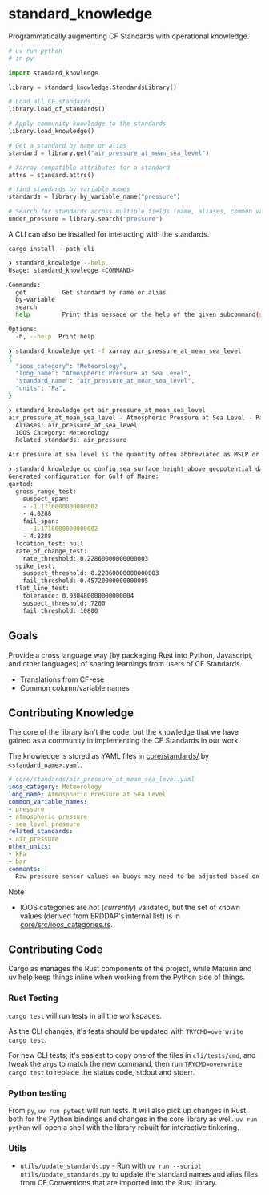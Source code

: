 # standard_knowledge
Programmatically augmenting CF Standards with operational knowledge.

```py
# uv run python
# in py

import standard_knowledge

library = standard_knowledge.StandardsLibrary()

# Load all CF standards
library.load_cf_standards()

# Apply community knowledge to the standards
library.load_knowledge()

# Get a standard by name or alias
standard = library.get("air_pressure_at_mean_sea_level")

# Xarray compatible attributes for a standard
attrs = standard.attrs()

# find standards by variable names
standards = library.by_variable_name("pressure")

# Search for standards across multiple fields (name, aliases, common variable names, related standards)
under_pressure = library.search("pressure")
```

A CLI can also be installed for interacting with the standards.

`cargo install --path cli`

```sh
❯ standard_knowledge --help
Usage: standard_knowledge <COMMAND>

Commands:
  get          Get standard by name or alias
  by-variable
  search
  help         Print this message or the help of the given subcommand(s)

Options:
  -h, --help  Print help

❯ standard_knowledge get -f xarray air_pressure_at_mean_sea_level
{
  "ioos_category": "Meteorology",
  "long_name": "Atmospheric Pressure at Sea Level",
  "standard_name": "air_pressure_at_mean_sea_level",
  "units": "Pa",
}

❯ standard_knowledge get air_pressure_at_mean_sea_level
air_pressure_at_mean_sea_level - Atmospheric Pressure at Sea Level - Pa
  Aliases: air_pressure_at_sea_level
  IOOS Category: Meteorology
  Related standards: air_pressure

Air pressure at sea level is the quantity often abbreviated as MSLP or PMSL. Air pressure is the force per unit area which would be exerted when the moving gas molecules of which the air is composed strike a theoretical surface of any orientation. "Mean sea level" means the time mean of sea surface elevation at a given location over an arbitrary period sufficient to eliminate the tidal signals.

❯ standard_knowledge qc config sea_surface_height_above_geopotential_datum gulf_of_maine mllw=0.2 mhhw=3
Generated configuration for Gulf of Maine:
qartod:
  gross_range_test:
    suspect_span:
    - -1.1716000000000002
    - 4.8288
    fail_span:
    - -1.1716000000000002
    - 4.8288
  location_test: null
  rate_of_change_test:
    rate_threshold: 0.22860000000000003
  spike_test:
    suspect_threshold: 0.22860000000000003
    fail_threshold: 0.45720000000000005
  flat_line_test:
    tolerance: 0.030480000000000004
    suspect_threshold: 7200
    fail_threshold: 10800
```

## Goals

Provide a cross language way (by packaging Rust into Python, Javascript, and other languages) of sharing learnings from users of CF Standards.

- Translations from CF-ese
- Common column/variable names

## Contributing Knowledge

The core of the library isn't the code, but the knowledge that we have gained as a community in implementing the CF Standards in our work.

The knowledge is stored as YAML files in [core/standards/](./core/standards/) by `<standard_name>.yaml`.

```yaml
# core/standards/air_pressure_at_mean_sea_level.yaml
ioos_category: Meteorology
long_name: Atmospheric Pressure at Sea Level
common_variable_names:
- pressure
- atmospheric_pressure
- sea_level_pressure
related_standards:
- air_pressure
other_units:
- kPa
- bar
comments: |
  Raw pressure sensor values on buoys may need to be adjusted based on sensor tower height.
```

> [!NOTE]
>
> - IOOS categories are not (_currently_) validated, but the set of known values (derived from ERDDAP's internal list) is in [core/src/ioos_categories.rs](./core/src/ioos_categories.rs).

## Contributing Code

Cargo as manages the Rust components of the project, while Maturin and uv help keep things inline when working from the Python side of things.

### Rust Testing

`cargo test` will run tests in all the workspaces.

As the CLI changes, it's tests should be updated with `TRYCMD=overwrite cargo test`.

For new CLI tests, it's easiest to copy one of the files in `cli/tests/cmd`, and tweak the `args` to match the new command, then run `TRYCMD=overwrite cargo test` to replace the status code, stdout and stderr.

### Python testing

From `py`, `uv run pytest` will run tests.
It will also pick up changes in Rust, both for the Python bindings and changes in the core library as well.
`uv run python` will open a shell with the library rebuilt for interactive tinkering.

### Utils

- `utils/update_standards.py` - Run with `uv run --script utils/update_standards.py` to update the standard names and alias files from CF Conventions that are imported into the Rust library.
